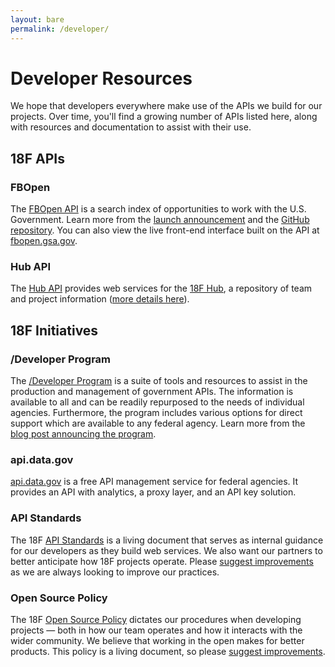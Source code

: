 ```yaml
---
layout: bare
permalink: /developer/
---
```


# Developer Resources

<p class="lead">
  We hope that developers everywhere make use of the APIs we build for our projects. Over time, you'll find a growing number of APIs listed here, along with resources and documentation to assist with their use.
</p>

## 18F APIs

### FBOpen

The [FBOpen API](https://18f.github.io/fbopen/) is a search index of opportunities to work with the U.S. Government. Learn more from the [launch announcement](https://18f.gsa.gov/2014/03/31/announcing-fbopen-government-opportunities-made-easier/) and the [GitHub repository](https://github.com/18f/fbopen). You can also view the live front-end interface built on the API at [fbopen.gsa.gov](https://fbopen.gsa.gov).

### Hub API

The [Hub API](https://18f.gsa.gov/hub/api/) provides web services for the [18F Hub](https://18f.gsa.gov/hub/), a repository of team and project information ([more details here](https://18f.gsa.gov/2014/12/23/hub/)). 


## 18F Initiatives

### /Developer Program

The [/Developer Program](http://18f.github.io/API-All-the-X/) is a suite of tools and resources to assist in the production and management of government APIs. The information is available to all and can be readily repurposed to the needs of individual agencies.  Furthermore, the program includes various options for direct support which are available to any federal agency. Learn more from the [blog post announcing the program](https://18f.gsa.gov/2014/05/29/announcing-the-developer-program-a-new-hub-for/).

### api.data.gov

[api.data.gov](https://api.data.gov) is a free API management service for federal agencies.  It provides an API with analytics, a proxy layer, and an API key solution.

### API Standards

The 18F [API Standards](https://github.com/18f/api-standards) is a living document that serves as internal guidance for our developers as they build web services.  We also want our partners to better anticipate how 18F projects operate.  Please [suggest improvements](https://github.com/18f/api-standards/issues) as we are always looking to improve our practices.

### Open Source Policy

The 18F [Open Source Policy](https://github.com/18F/open-source-policy) dictates our procedures when developing projects — both in how our team operates and how it interacts with the wider community.  We believe that working in the open makes for better products.  This policy is a living document, so please [suggest improvements](https://github.com/18F/open-source-policy/issues).
